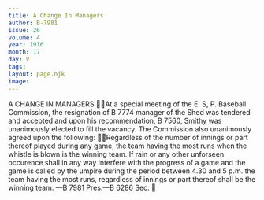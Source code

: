 ```yaml
---
title: A Change In Managers
author: B-7981
issue: 26
volume: 4
year: 1916
month: 17
day: V
tags:
layout: page.njk
image:
---
```

A CHANGE IN MANAGERS At a special meeting of the E. S, P. Baseball Commission, the resignation of B 7774 manager of the Shed was tendered and accepted and upon his recommendation, B 7560, Smithy was unanimously elected to fill the vacancy. The Commission also unanimously agreed upon the following: Regardless of the number of innings or part thereof played during any game, the team having the most runs when the whistle is blown is the winning team. If rain or any other unforseen occurence shall in any way interfere with the progress of a game and the game is called by the umpire during the period between 4.30 and 5 p.m. the team having the most runs, regardless of innings or part thereof shall be the winning team. —B 7981 Pres.—B 6286 Sec. 

